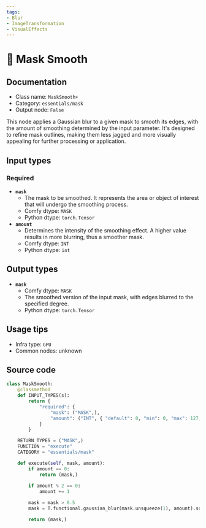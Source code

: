 ```yaml
---
tags:
- Blur
- ImageTransformation
- VisualEffects
---
```


# 🔧 Mask Smooth
## Documentation
- Class name: `MaskSmooth+`
- Category: `essentials/mask`
- Output node: `False`

This node applies a Gaussian blur to a given mask to smooth its edges, with the amount of smoothing determined by the input parameter. It's designed to refine mask outlines, making them less jagged and more visually appealing for further processing or application.
## Input types
### Required
- **`mask`**
    - The mask to be smoothed. It represents the area or object of interest that will undergo the smoothing process.
    - Comfy dtype: `MASK`
    - Python dtype: `torch.Tensor`
- **`amount`**
    - Determines the intensity of the smoothing effect. A higher value results in more blurring, thus a smoother mask.
    - Comfy dtype: `INT`
    - Python dtype: `int`
## Output types
- **`mask`**
    - Comfy dtype: `MASK`
    - The smoothed version of the input mask, with edges blurred to the specified degree.
    - Python dtype: `torch.Tensor`
## Usage tips
- Infra type: `GPU`
- Common nodes: unknown


## Source code
```python
class MaskSmooth:
    @classmethod
    def INPUT_TYPES(s):
        return {
            "required": {
                "mask": ("MASK",),
                "amount": ("INT", { "default": 0, "min": 0, "max": 127, "step": 1, }),
            }
        }

    RETURN_TYPES = ("MASK",)
    FUNCTION = "execute"
    CATEGORY = "essentials/mask"

    def execute(self, mask, amount):
        if amount == 0:
            return (mask,)
        
        if amount % 2 == 0:
            amount += 1

        mask = mask > 0.5
        mask = T.functional.gaussian_blur(mask.unsqueeze(1), amount).squeeze(1).float()

        return (mask,)

```
